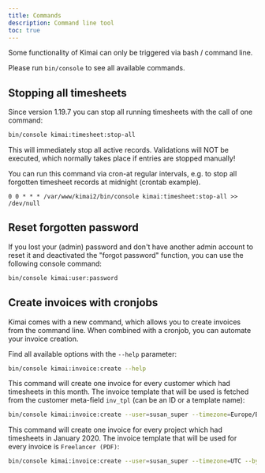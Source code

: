 ```yaml
---
title: Commands
description: Command line tool
toc: true
---
```


Some functionality of Kimai can only be triggered via bash / command line.

Please run `bin/console` to see all available commands. 

## Stopping all timesheets

Since version 1.19.7 you can stop all running timesheets with the call of one command:

```bash
bin/console kimai:timesheet:stop-all
```

This will immediately stop all active records. Validations will NOT be executed, which normally takes place if entries are stopped manually! 

You can run this command via cron-at regular intervals, e.g. to stop all forgotten timesheet records at midnight (crontab example).
```
0 0 * * * /var/www/kimai2/bin/console kimai:timesheet:stop-all >> /dev/null
```

## Reset forgotten password

If you lost your (admin) password and don't have another admin account to reset it and deactivated the "forgot password" function,
you can use the following console command:

```bash
bin/console kimai:user:password
```


## Create invoices with cronjobs

Kimai comes with a new command, which allows you to create invoices from the command line.
When combined with a cronjob, you can automate your invoice creation.

Find all available options with the `--help` parameter:
```bash
bin/console kimai:invoice:create --help 
```

This command will create one invoice for every customer which had timesheets in this month.
The invoice template that will be used is fetched from the customer meta-field `inv_tpl` (can be an ID or a template name):
```bash
bin/console kimai:invoice:create --user=susan_super --timezone=Europe/Berlin --by-customer --template-meta=inv_tpl 
```

This command will create one invoice for every project which had timesheets in January 2020.
The invoice template that will be used for every invoice is `Freelancer (PDF)`:
```bash
bin/console kimai:invoice:create --user=susan_super --timezone=UTC --by-project --template="Freelancer (PDF)" --start=2020-01-02 --end=2020-01-31
```
